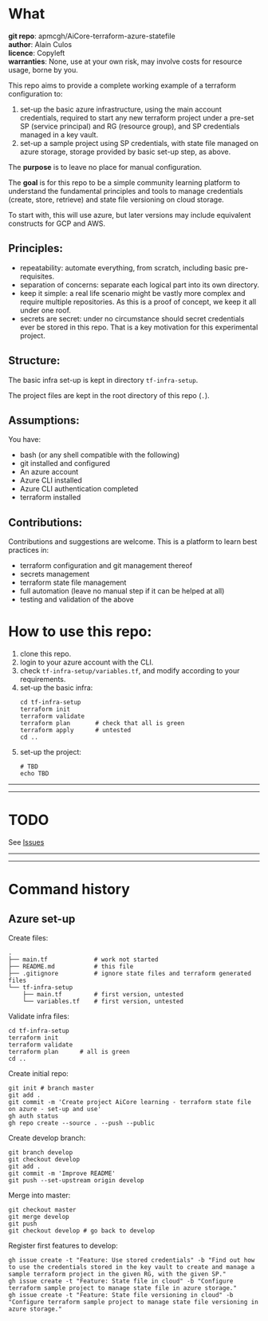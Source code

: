 # What

**git repo**: apmcgh/AiCore-terraform-azure-statefile   
**author**: Alain Culos   
**licence**: Copyleft   
**warranties**: None, use at your own risk, may involve costs for resource usage, borne by you.   

This repo aims to provide a complete working example of a terraform configuration to:
1. set-up the basic azure infrastructure, using the main account credentials,
   required to start any new terraform project under a pre-set SP (service principal)
   and RG (resource group), and SP credentials managed in a key vault.
1. set-up a sample project using SP credentials, with state file managed on azure storage,
   storage provided by basic set-up step, as above.

The **purpose** is to leave no place for manual configuration.

The **goal** is for this repo to be a simple community learning platform to understand the
fundamental principles and tools to manage credentials (create, store, retrieve) and
state file versioning on cloud storage.

To start with, this will use azure, but later versions may include equivalent constructs for
GCP and AWS.


## Principles:

+ repeatability: automate everything, from scratch, including basic pre-requisites.
+ separation of concerns: separate each logical part into its own directory.
+ keep it simple: a real life scenario might be vastly more complex and require
  multiple repositories. As this is a proof of concept, we keep it all under
  one roof.
+ secrets are secret: under no circumstance should secret credentials ever be stored
  in this repo. That is a key motivation for this experimental project.


## Structure:

The basic infra set-up is kept in directory `tf-infra-setup`.

The project files are kept in the root directory of this repo (`.`).


## Assumptions:

You have:
+ bash (or any shell compatible with the following)
+ git installed and configured
+ An azure account
+ Azure CLI installed
+ Azure CLI authentication completed
+ terraform installed


## Contributions:

Contributions and suggestions are welcome. This is a platform to learn best practices in:
+ terraform configuration and git management thereof
+ secrets management
+ terraform state file management
+ full automation (leave no manual step if it can be helped at all)
+ testing and validation of the above


# How to use this repo:

1. clone this repo.
1. login to your azure account with the CLI.
1. check `tf-infra-setup/variables.tf`, and modify according to your requirements.
1. set-up the basic infra:
   ```
   cd tf-infra-setup
   terraform init
   terraform validate
   terraform plan       # check that all is green
   terraform apply      # untested
   cd ..
   ```
1. set-up the project:
   ```
   # TBD
   echo TBD
   ```

---
---

# TODO

See [Issues](https://github.com/apmcgh/AiCore-terraform-azure-statefile/issues)


---
---

# Command history

## Azure set-up

Create files:
```
.
├── main.tf             # work not started
├── README.md           # this file
├── .gitignore          # ignore state files and terraform generated files
└── tf-infra-setup
    ├── main.tf         # first version, untested
    └── variables.tf    # first version, untested
```

Validate infra files:
```
cd tf-infra-setup
terraform init
terraform validate
terraform plan      # all is green
cd ..
```

Create initial repo:
```
git init # branch master
git add .
git commit -m 'Create project AiCore learning - terraform state file on azure - set-up and use'
gh auth status
gh repo create --source . --push --public
```

Create develop branch:
```
git branch develop
git checkout develop
git add .
git commit -m 'Improve README'
git push --set-upstream origin develop
```

Merge into master:
```
git checkout master
git merge develop
git push
git checkout develop # go back to develop
```

Register first features to develop:
```
gh issue create -t "Feature: Use stored credentials" -b "Find out how to use the credentials stored in the key vault to create and manage a sample terraform project in the given RG, with the given SP."
gh issue create -t "Feature: State file in cloud" -b "Configure terraform sample project to manage state file in azure storage."
gh issue create -t "Feature: State file versioning in cloud" -b "Configure terraform sample project to manage state file versioning in azure storage."
```